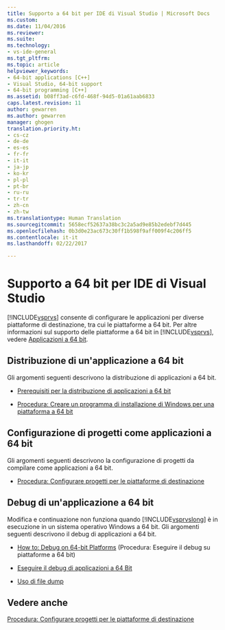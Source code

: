 ```yaml
---
title: Supporto a 64 bit per IDE di Visual Studio | Microsoft Docs
ms.custom: 
ms.date: 11/04/2016
ms.reviewer: 
ms.suite: 
ms.technology:
- vs-ide-general
ms.tgt_pltfrm: 
ms.topic: article
helpviewer_keywords:
- 64-bit applications [C++]
- Visual Studio, 64-bit support
- 64-bit programming [C++]
ms.assetid: b08ff3ad-c6fd-468f-94d5-01a61aab6833
caps.latest.revision: 11
author: gewarren
ms.author: gewarren
manager: ghogen
translation.priority.ht:
- cs-cz
- de-de
- es-es
- fr-fr
- it-it
- ja-jp
- ko-kr
- pl-pl
- pt-br
- ru-ru
- tr-tr
- zh-cn
- zh-tw
ms.translationtype: Human Translation
ms.sourcegitcommit: 5658ecf52637a38bc3c2a5ad9e85b2edebf7d445
ms.openlocfilehash: 0b3d0e23ac673c30ff1b598f9aff009f4c206ff5
ms.contentlocale: it-it
ms.lasthandoff: 02/22/2017

---
```

# <a name="visual-studio-ide-64-bit-support"></a>Supporto a 64 bit per IDE di Visual Studio
[!INCLUDE[vsprvs](../code-quality/includes/vsprvs_md.md)] consente di configurare le applicazioni per diverse piattaforme di destinazione, tra cui le piattaforme a 64 bit. Per altre informazioni sul supporto delle piattaforme a 64 bit in [!INCLUDE[vsprvs](../code-quality/includes/vsprvs_md.md)], vedere [Applicazioni a 64 bit](http://msdn.microsoft.com/Library/fd4026bc-2c3d-4b27-86dc-ec5e96018181).  
  
## <a name="deploying-a-64-bit-application"></a>Distribuzione di un'applicazione a 64 bit  
 Gli argomenti seguenti descrivono la distribuzione di applicazioni a 64 bit.  
  
-   [Prerequisiti per la distribuzione di applicazioni a 64 bit](../deployment/deploying-prerequisites-for-64-bit-applications.md)  
  
-   [Procedura: Creare un programma di installazione di Windows per una piattaforma a 64 bit](http://msdn.microsoft.com/en-us/232bfc64-f99a-4cc6-9806-ba70bb9a09ff)  
  
## <a name="configuring-projects-as-64-bit-applications"></a>Configurazione di progetti come applicazioni a 64 bit  
 Gli argomenti seguenti descrivono la configurazione di progetti da compilare come applicazioni a 64 bit.  
  
-   [Procedura: Configurare progetti per le piattaforme di destinazione](../ide/how-to-configure-projects-to-target-platforms.md)  
  
## <a name="debugging-a-64-bit-application"></a>Debug di un'applicazione a 64 bit  
 Modifica e continuazione non funziona quando [!INCLUDE[vsprvslong](../code-quality/includes/vsprvslong_md.md)] è in esecuzione in un sistema operativo Windows a 64 bit. Gli argomenti seguenti descrivono il debug di applicazioni a 64 bit.  
  
-   [How to: Debug on 64-bit Platforms](http://msdn.microsoft.com/en-us/27495e23-a624-46fb-996f-043d0a816dd5) (Procedura: Eseguire il debug su piattaforme a 64 bit)  
  
-   [Eseguire il debug di applicazioni a 64 Bit](../debugger/debug-64-bit-applications.md)  
  
-   [Uso di file dump](../debugger/using-dump-files.md)  
  
## <a name="see-also"></a>Vedere anche  
 [Procedura: Configurare progetti per le piattaforme di destinazione](../ide/how-to-configure-projects-to-target-platforms.md)
